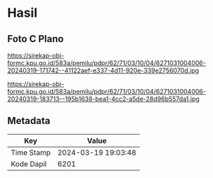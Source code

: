# Hasil

## Foto C Plano

https://sirekap-obj-formc.kpu.go.id/583a/pemilu/pdpr/62/71/03/10/04/6271031004006-20240319-171742--41122aef-e337-4d11-920e-339e2756070d.jpg

https://sirekap-obj-formc.kpu.go.id/583a/pemilu/pdpr/62/71/03/10/04/6271031004006-20240319-183713--195b1638-bea1-4cc2-a5de-28d96b557da1.jpg


## Metadata

| Key        | Value               |
| ---------- | ------------------- |
| Time Stamp | 2024-03-19 19:03:48 |
| Kode Dapil | 6201                |



